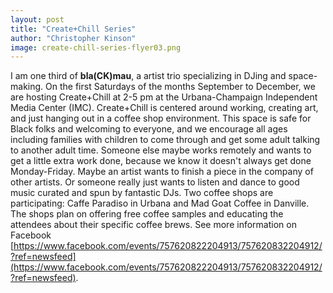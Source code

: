 ```yaml
---
layout: post
title: "Create+Chill Series"
author: "Christopher Kinson"
image: create-chill-series-flyer03.png
---
```


I am one third of **bla(CK)mau**, a artist trio specializing in DJing and space-making. On the first Saturdays of the months September to December, we are hosting Create+Chill at 2-5 pm at the Urbana-Champaign Independent Media Center (IMC). Create+Chill is centered around working, creating art, and just hanging out in a coffee shop environment. This space is safe for Black folks and welcoming to everyone, and we encourage all ages including families with children to come through and get some adult talking to another adult time. Someone else maybe works remotely and wants to get a little extra work done, because we know it doesn't always get done Monday-Friday. Maybe an artist wants to finish a piece in the company of other artists. Or someone really just wants to listen and dance to good music curated and spun by fantastic DJs. Two coffee shops are participating: Caffe Paradiso in Urbana and Mad Goat Coffee in Danville. The shops plan on offering free coffee samples and educating the attendees about their specific coffee brews. See more information on Facebook [https://www.facebook.com/events/757620822204913/757620832204912/?ref=newsfeed](https://www.facebook.com/events/757620822204913/757620832204912/?ref=newsfeed).
